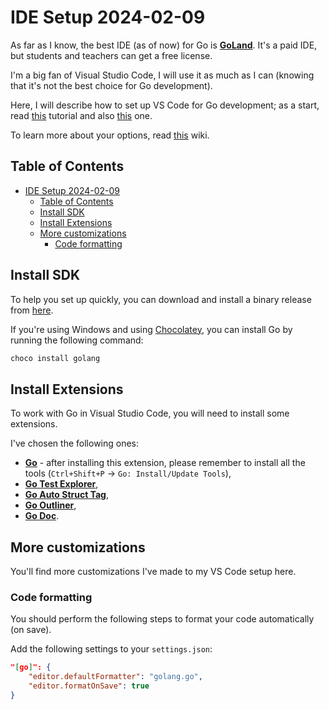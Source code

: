 # IDE Setup 2024-02-09

As far as I know, the best IDE (as of now) for Go is **[GoLand](https://www.jetbrains.com/go/)**. It's a paid IDE, but students and teachers can get a free license.

I'm a big fan of Visual Studio Code, I will use it as much as I can (knowing that it's not the best choice for Go development).

Here, I will describe how to set up VS Code for Go development; as a start, read [this](https://code.visualstudio.com/docs/languages/go) tutorial and also [this](https://levene.me/boost-your-golang-development-with-these-top-vscode-extensions) one.

To learn more about your options, read [this](https://go.dev/wiki/IDEsAndTextEditorPlugins) wiki.

## Table of Contents

- [IDE Setup 2024-02-09](#ide-setup-2024-02-09)
  - [Table of Contents](#table-of-contents)
  - [Install SDK](#install-sdk)
  - [Install Extensions](#install-extensions)
  - [More customizations](#more-customizations)
    - [Code formatting](#code-formatting)

## Install SDK

To help you set up quickly, you can download and install a binary release from [here](https://go.dev/dl/).

If you're using Windows and using [Chocolatey](https://chocolatey.org/), you can install Go by running the following command:

```powershell
choco install golang
```

## Install Extensions

To work with Go in Visual Studio Code, you will need to install some extensions.

I've chosen the following ones:

- **[Go](https://marketplace.visualstudio.com/items?itemName=golang.go)** - after installing this extension, please remember to install all the tools (`Ctrl+Shift+P` -> `Go: Install/Update Tools`),
- **[Go Test Explorer](https://marketplace.visualstudio.com/items?itemName=premparihar.gotestexplorer)**,
- **[Go Auto Struct Tag](https://marketplace.visualstudio.com/items?itemName=vivaldy22.go-auto-struct-tag)**,
- **[Go Outliner](https://marketplace.visualstudio.com/items?itemName=766b.go-outliner)**,
- **[Go Doc](https://marketplace.visualstudio.com/items?itemName=msyrus.go-doc)**.

## More customizations

You'll find more customizations I've made to my VS Code setup here.

### Code formatting

You should perform the following steps to format your code automatically (on save).

Add the following settings to your `settings.json`:

```json
"[go]": {
    "editor.defaultFormatter": "golang.go",
    "editor.formatOnSave": true
}
```
